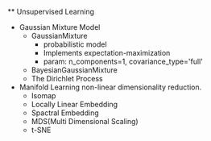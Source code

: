 ** Unsupervised Learning
* Gaussian Mixture Model
  * GaussianMixture 
    * probabilistic model
    * Implements expectation-maximization 
    * param: n_components=1, covariance_type='full' 
  * BayesianGaussianMixture
  * The Dirichlet Process
* Manifold Learning
non-linear dimensionality reduction.
  * Isomap
  * Locally Linear Embedding
  * Spactral Embedding
  * MDS(Multi Dimensional Scaling)
  * t-SNE
  
